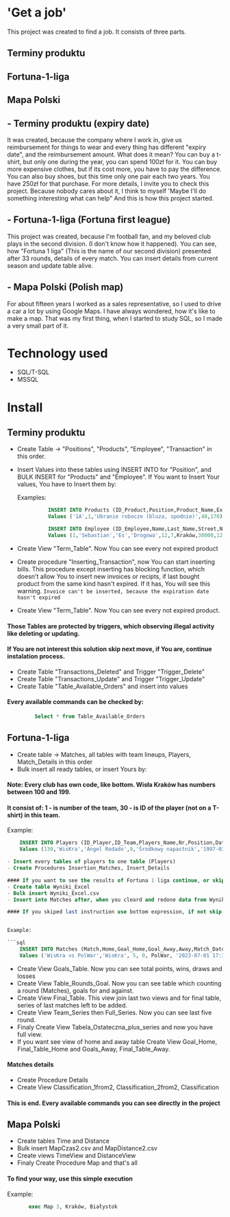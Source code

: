 # 'Get a job'
This project was created to find a job.
It consists of three parts.

## Terminy produktu
## Fortuna-1-liga
## Mapa Polski

## - Terminy produktu (expiry date) 
It was created, because the company where I work in, give us reimbursement for things to wear and
every thing has different "expiry date", and the reimbursement amount.
What does it mean? 
You can buy a t-shirt, but only one during the year, you can spend 100zł for it.
You can buy more expensive clothes, but if its cost more, you have to pay the difference.
You can also buy shoes, but this time only one pair each two years. You have 250zł for that purchase.
For more details, I invite you to check this project.
Because nobody cares about it, I think to myself 'Maybe I'll do something interesting what can help"
And this is how this project started.

## - Fortuna-1-liga (Fortuna first league)
This project was created, because I'm football fan, and my beloved club plays in the second division. (I don't know how it happened).
You can see, how "Fortuna 1 liga" (This is the name of our second division) presented after 33 rounds, details of every match.
You can insert details from current season and update table alive.

## - Mapa Polski (Polish map)
For about fifteen years I worked as a sales representative, so I used to drive a car a lot by using Google Maps.
I have always wondered, how it's like to make a map.
That was my first thing, when I started to study SQL, so I made a very small part of it.

#  Technology used
- SQL/T-SQL
- MSSQL

#  Install

##  Terminy produktu
- Create Table -> "Positions", "Products", "Employee", "Transaction" in this order.
- Insert Values into these tables using INSERT INTO for "Position", and BULK INSERT for "Products" and "Employee".
  If You want to Insert Your values, You have to Insert them by:

  Examples:

   ```sql
             INSERT INTO Products (ID_Product,Position,Product_Name,Expiry_Date,Refund_Amount)
             Values ('1A',1,'Ubranie robocze (bluza, spodnie)',48,170)

             INSERT INTO Employee (ID_Employee,Name,Last_Name,Street,Nr_Building,Nr_Apartment,City,Zip,PESEL,Phone,Sex,ID_Position)
             Values (1,'Sebastian','Es','Drogowa',12,7,Kraków,30000,12345678900,790000000,'M',1)
   ```

- Create View "Term_Table". Now You can see every not expired product
- Create procedure "Inserting_Transaction", now You can start inserting bills.
  This procedure except inserting has blocking function, which doesn't allow You to insert new invoices or recipts,
  if last bought product from the same kind hasn't expired. If it has, You will see this warning.
         `Invoice can't be inserted, because the expiration date hasn't expired`
   
- Create View "Term_Table". Now You can see every not expired product.

#### Those Tables are protected by triggers, which observing illegal activity like deleting or updating.
#### If You are not interest this solution skip next move, if You are, continue instalation process.
- Create Table "Transactions_Deleted" and Trigger "Trigger_Delete"
- Create Table "Transactions_Update" and Trigger "Trigger_Update"
- Create Table "Table_Available_Orders" and insert into values

#### Every available commands can be checked by:
  ```sql
           Select * from Table_Available_Orders
  ```

##  Fortuna-1-liga 
- Create table -> Matches, all tables with team lineups, Players, Match_Details in this order
- Bulk insert all ready tables, or insert Yours by:

#### Note: Every club has own code, like bottom. Wisła Kraków has numbers between 100 and 199.
#### It consist of: 1 - is number of the team, 30 - is ID of the player (not on a T-shirt) in this team.

 
  Example:
  
  ```sql
      INSERT INTO Players (ID_Player,ID_Team,Players_Name,Nr,Position,Date_Of_Birth)
      Values (130,'WisKra','Ángel Rodado',9,'Środkowy napastnik','1997-03-07')

- Insert every tables of players to one table (Players)
- Create Procedures Insertion_Matches, Insert_Details

#### If you want to see the results of Fortuna 1 liga continue, or skip this.
- Create table Wyniki_Excel
- Bulk insert Wyniki_Excel.csv
- Insert into Matches after, when you cleard and redone data from Wyniki_Excel

#### If you skiped last instruction use bottom expression, if not skip this. 


  Example:

  ```sql
      INSERT INTO Matches (Match,Home,Goal_Home,Goal_Away,Away,Match_Date,Round)
      Values ('WisKra vs PolWar','WisKra', 5, 0, PolWar, '2023-07-01 17:30', 30)
  ```
- Create View Goals_Table. Now you can see total points, wins, draws and losses
- Create View Table_Rounds_Goal. Now you can see table which counting a round (Matches), goals for and against.
- Create View Final_Table. This view join last two views and for final table, series of last matches left to be added.
- Create View Team_Series then Full_Series. Now you can see last five round.
- Finaly Create View Tabela_Ostateczna_plus_series and now you have full view.
- If you want see view of home and away table Create View Goal_Home, Final_Table_Home and Goals_Away, Final_Table_Away.

#### Matches details
- Create Procedure Details
- Create View Classification_1from2, Classification_2from2, Classification

#### This is end. Every available commands you can see directly in the project

##  Mapa Polski
- Create tables Time and Distance
- Bulk insert MapCzas2.csv and MapDistance2.csv
- Create views TimeView and DistanceView
- Finaly Create Procedure Map and that's all

#### To find your way, use this simple execution

  Example:

```sql
       exec Map 3, Kraków, Białystok
```

